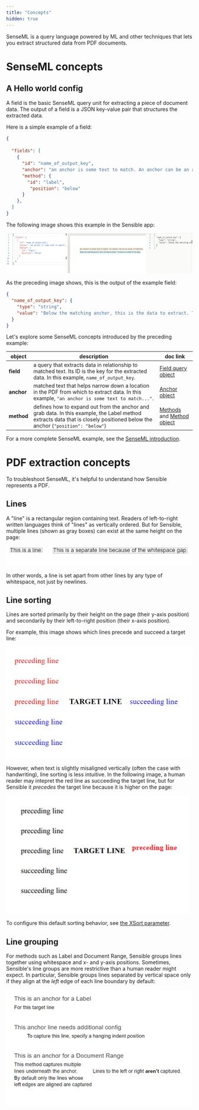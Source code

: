 ```yaml
---
title: "Concepts"
hidden: true
---
```


SenseML is a query language powered by ML and other techniques that lets you extract structured data from PDF documents.

SenseML concepts
====

A Hello world config
----
A field is the basic SenseML query unit for extracting a piece of document data. The output of a field is a JSON key-value pair that structures the extracted data.  

Here is a simple example of a field: 

```json
{

  "fields": [
    {
      "id": "name_of_output_key",
      "anchor": "an anchor is some text to match. An anchor can be an array of matches",
      "method": {
        "id": "label",
         "position": "below"
      }
    },
  ]
}
```

The following image shows this example in the Sensible app:

![](https://raw.githubusercontent.com/sensible-hq/sensible-docs/main/readme-sync/assets/v0/images/basic_field.png)

As the preceding image shows, this is the output of the example field: 

```json
{
  "name_of_output_key": {
    "type": "string",
    "value": "Below the matching anchor, this is the data to extract. The anchor is a label for this data."
  }
}
```



Let's explore some SenseML concepts introduced by the preceding example:

| object     | description                                                  | doc link                                               |
| ---------- | ------------------------------------------------------------ | ------------------------------------------------------ |
| **field**  | a query that extracts data in relationship to matched text. Its ID is the key for the extracted data. In this example,  `name_of_output_key`. | [Field query object](doc:field-query-object)           |
| **anchor** | matched text that helps narrow down a location in the PDF from which to extract data.  In this example, `"an anchor is some text to match..."`. | [Anchor object](doc:anchor)                            |
| **method** | defines how to expand out from the anchor and grab data. In this example, the Label method extracts data that is closely positioned below the anchor (`"position": "below"`) | [Methods](doc:methods) and [Method object](doc:method) |

 For a more complete SenseML example, see the [SenseML introduction](doc:senseml-reference-introduction).

PDF extraction concepts
===

To troubleshoot SenseML, it's helpful to understand how Sensible represents a PDF.

Lines
----

 A "line" is a rectangular region containing text.  Readers of left-to-right written languages think of "lines"  as vertically ordered. But for Sensible, multiple lines  (shown as gray boxes) can exist at the same height on the page:

![](https://raw.githubusercontent.com/sensible-hq/sensible-docs/main/readme-sync/assets/v0/images/line_concept.png)

 In other words, a line is set apart from other lines by any type of whitespace,  not just by newlines.


Line sorting
----

Lines are sorted primarily by their height on the page (their y-axis position) and secondarily by their left-to-right position (their x-axis position).

For example, this image shows which lines precede and succeed a target line:

![](https://raw.githubusercontent.com/sensible-hq/sensible-docs/main/readme-sync/assets/v0/images/line_sort_example_1.png)

However, when text is slightly misaligned vertically (often the case with handwriting), line sorting is less intuitive. In the following image, a human reader may intepret the red line as succeeding the target line, but for Sensible it *precedes* the target line because it is higher on the page:

![](https://raw.githubusercontent.com/sensible-hq/sensible-docs/main/readme-sync/assets/v0/images/line_sort_example_2.png)

To configure this default sorting behavior, see [the XSort parameter](doc:method).

Line grouping
---

For methods such as Label and Document Range, Sensible groups lines together using whitespace and x- and y-axis positions. Sometimes, Sensible's line groups are more restrictive than a human reader might expect. In particular, Sensible groups lines separated by vertical space only if they align at the *left* edge of each line boundary by default:

![](https://raw.githubusercontent.com/sensible-hq/sensible-docs/main/readme-sync/assets/v0/images/line_grouping_example.png)







